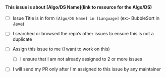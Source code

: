 #### This issue is about [Algo/DS Name](link to resource for the Algo/DS)

-   [ ] Issue Title is in form `[Algo/DS Name] in [Language]` (ex:- BubbleSort in Java)

-   [ ] I searched or browsed the repo’s other issues to ensure this is not a duplicate

-   [ ] Assign this issue to me (I want to work on this)

  -   [ ] I ensure that I am not already assigned to 2 or more issues
  
-   [ ] I will send my PR only after I'm assigned to this issue by any maintainer

